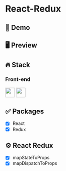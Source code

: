 # React-Redux

## 🔗 Demo

## 🖥 Preview

## 🔥 Stack

### Front-end

<img height="30" src="https://img.shields.io/badge/React-black?style=for-the-badge&logo=React&logoColor=#61DAFB"/> <img height="30" src="https://img.shields.io/badge/Redux-764ABC?style=for-the-badge&logo=Redux&logoColor=white" />

## ✅ Packages

- [x] React
- [x] Redux

## ⚙ React Redux

- [x] mapStateToProps
- [x] mapDispatchToProps
